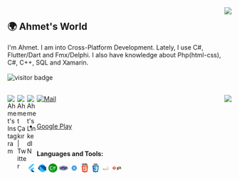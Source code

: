 
<img align='right' src="https://github-readme-stats.vercel.app/api/top-langs/?username=ahmetcakr&layout=compact">

## 🌍 Ahmet's World
I'm Ahmet. I am into Cross-Platform Development.
Lately, I use C#, Flutter/Dart and Fmx/Delphi. I also have knowledge about Php(html-css), C#, C++, SQL and Xamarin.
<br><br>
<img align='left' src="https://visitor-badge.glitch.me/badge?page_id=ahmetcakr" alt="visitor badge"/>
<br><br>

<a href="https://www.instagram.com/ahmeetcakrr/">
  <img align="left" alt="Ahmet's Instagram" width="22px" src="https://raw.githubusercontent.com/hussainweb/hussainweb/main/icons/instagram.png" />
</a>
<a href="https://twitter.com/ahmetcaakirr">
  <img align="left" alt="Ahmet Çakır | Twitter" width="22px" src="https://raw.githubusercontent.com/peterthehan/peterthehan/master/assets/twitter.svg" />
</a>
<a href="https://www.linkedin.com/in/ahmetcakr/">
  <img align="left" alt="Ahmet's LinkedIN" width="22px" src="https://raw.githubusercontent.com/peterthehan/peterthehan/master/assets/linkedin.svg" />
</a>

<img align='right' src="https://github-readme-stats.vercel.app/api?username=ahmetcakr&show_icons=true&theme=dracula">

[![Mail](https://img.shields.io/badge/email-c14438?&logo=Gmail&logoColor=white&link=mailto:ahmetcaakirr@gmail.com)](mailto:ahmetcaakirr@gmail.com)


<br>



  - [Google Play](https://play.google.com/store/apps/dev?id=6347102158894887682)
  <br>


**Languages and Tools:**  

<code><img height="20" src="https://raw.githubusercontent.com/github/explore/80688e429a7d4ef2fca1e82350fe8e3517d3494d/topics/flutter/flutter.png"></code>
<code><img height="20" src="https://raw.githubusercontent.com/github/explore/80688e429a7d4ef2fca1e82350fe8e3517d3494d/topics/dart/dart.png"></code>
<code><img height="20" src="https://raw.githubusercontent.com/github/explore/80688e429a7d4ef2fca1e82350fe8e3517d3494d/topics/csharp/csharp.png"></code>
<code><img height="20" src="https://raw.githubusercontent.com/github/explore/80688e429a7d4ef2fca1e82350fe8e3517d3494d/topics/php/php.png"></code>
<code><img height="20" src="https://raw.githubusercontent.com/github/explore/80688e429a7d4ef2fca1e82350fe8e3517d3494d/topics/xamarin/xamarin.png"></code>
<code><img height="20" src="https://raw.githubusercontent.com/github/explore/80688e429a7d4ef2fca1e82350fe8e3517d3494d/topics/html/html.png"></code>
<code><img height="20" src="https://raw.githubusercontent.com/github/explore/80688e429a7d4ef2fca1e82350fe8e3517d3494d/topics/css/css.png"></code>
<code><img height="20" src="https://raw.githubusercontent.com/github/explore/80688e429a7d4ef2fca1e82350fe8e3517d3494d/topics/mysql/mysql.png"></code>
<code><img height="20" src="https://raw.githubusercontent.com/github/explore/80688e429a7d4ef2fca1e82350fe8e3517d3494d/topics/git/git.png"></code>


